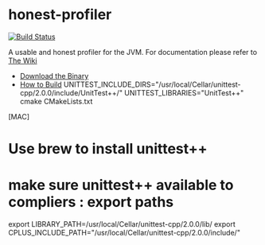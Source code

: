 honest-profiler
===============
[![Build Status](https://travis-ci.org/jvm-profiling-tools/honest-profiler.svg?branch=master)](https://travis-ci.org/jvm-profiling-tools/honest-profiler)

A usable and honest profiler for the JVM. For documentation please refer to
[The Wiki](https://github.com/RichardWarburton/honest-profiler/wiki)

* [Download the Binary](http://insightfullogic.com/honest-profiler.zip)
* [How to Build](https://github.com/RichardWarburton/honest-profiler/wiki/How-to-build)
UNITTEST_INCLUDE_DIRS="/usr/local/Cellar/unittest-cpp/2.0.0/include/UnitTest++/" UNITTEST_LIBRARIES="UnitTest++" cmake CMakeLists.txt

[MAC]
# Use brew to install unittest++

# make sure unittest++ available to compliers : export paths
export LIBRARY_PATH=/usr/local/Cellar/unittest-cpp/2.0.0/lib/
export CPLUS_INCLUDE_PATH="/usr/local/Cellar/unittest-cpp/2.0.0/include/"
